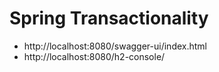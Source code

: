 # Spring Transactionality

* http://localhost:8080/swagger-ui/index.html
* http://localhost:8080/h2-console/
